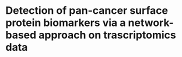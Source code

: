 # Detection of pan-cancer surface protein biomarkers via a network-based approach on trascriptomics data


